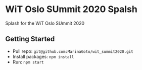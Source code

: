 # WiT Oslo SUmmit 2020 Spalsh

Splash for the WiT Oslo SUmmit 2020

## Getting Started

- Pull repo: `git@github.com:MarinaGoto/wit_summit2020.git`
- Install packages: `npm install` 
- Run: `npm start` 
